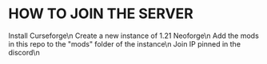 # HOW TO JOIN THE SERVER

Install Curseforge\n
Create a new instance of 1.21 Neoforge\n
Add the mods in this repo to the "mods" folder of the instance\n
Join IP pinned in the discord\n
